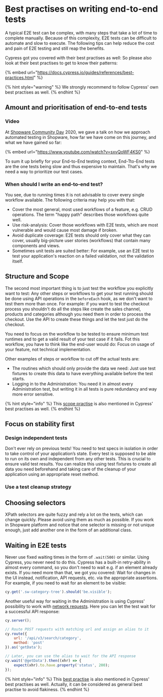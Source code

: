 # Best practises on writing end-to-end tests

A typical E2E test can be complex, with many steps that take a lot of time to complete manually. Because of this complexity, E2E tests can be difficult to automate and slow to execute. The following tips can help reduce the cost and pain of E2E testing and still reap the benefits.

Cypress got you covered with their best practises as well: So please also look at their best practises to get to know their patterns:

{% embed url="https://docs.cypress.io/guides/references/best-practices.html" %}

{% hint style="warning" %} We strongly recommend to follow Cypress' own best practises as well. {% endhint %}

## Amount and prioritisation of end-to-end tests

### Video

At [Shopware Community Day](https://scd.shopware.com/en/) 2020, we gave a talk on how we approach automated testing in Shopware, how far we have come on this journey, and what we have gained so far:

{% embed url="https://www.youtube.com/watch?v=sxvQoWF4KS0" %}

To sum it up briefly for your End-to-End testing context, End-Tto-End tests are the one tests being slow and thus expensive to maintain. That's why we need a way to prioritize our test cases.

### When should I write an end-to-end test?

You see, due to running times it is not advisable to cover every single workflow available. The following criteria may help you with that:
* Cover the most general, most used workflows of a feature, e.g. CRUD operations. The term "happy path" describes those workflows quite well.
* Use risk-analysis: Cover those workflows with E2E tests, which are most vulnerable and would cause most damage if broken.
* Avoid duplicate coverage: E2E tests should only cover what they can cover, usually big-picture user stories \(workflows\) that contain many components and views.
* Sometimes unit tests are suited better: For example, use an E2E test to test your application's reaction on a failed validation, not the validation itself.

## Structure and Scope

The second most important thing is to just test the workflow you explicitly want to test: Any other steps or workflows to get your test running should be done using API operations in the `beforeEach` hook, as we don't want to test them more than once.
For example: if you want to test the checkout process you shouldn't do all the steps like create the sales channel, products and categories although you need them in order to process the checkout. Use the API to create these things and let the test just do the checkout.

You need to focus on the workflow to be tested to ensure minimum test runtimes and to get a valid result of your test case if it fails. Fot this workflow, you have to think like the end-user would do: Focus on usage of your feature, not technical implementation.

Other examples of steps or workflow to cut off the actual tests are:
* The routines which should only provide the data we need: Just use test fixtures to create this data to have everything available before the test starts.
* Logging in to the Administration: You need it in almost every Administration test, but writing it in all tests is pure redundancy and way more error sensitive.

{% hint style="info" %} This [scope practise](https://docs.cypress.io/guides/references/best-practices.html#Organizing-Tests-Logging-In-Controlling-State) is also mentioned in Cypress' best practises as well.
{% endhint %}

## Focus on stability first

### Design independent tests

Don't ever rely on previous tests! You need to test specs in isolation in order to take control of your application’s state. Every test is supposed to be able to run on its own and independent from any other tests. This is crucial to ensure valid test results. You can realize this using test fixtures to create all data you need beforehand and taking care of the cleanup of your application using an appropriate reset method.

### Use a test cleanup strategy


## Choosing selectors

XPath selectors are quite fuzzy and rely a lot on the texts, which can change quickly. Please avoid using them as much as possible. If you work in Shopware platform and notice that one selector is missing or not unique enough, just add another one in the form of an additional class.

## Waiting in E2E tests

Never use fixed waiting times in the form of `.wait(500)` or similar. Using Cypress, you never need to do this. Cypress has a built-in retry-ability in almost every command, so you don't need to wait e.g. if an element already exists. If you need more than that, we got you covered: Wait for changes in the UI instead, notification, API requests, etc. via the appropriate assertions. For example, if you need to wait for an element to be visible:

```javascript
cy.get('.sw-category-tree').should('be.visible');
```

Another useful way for waiting in the Administration is using Cypress' possibility to work with [network requests](https://docs.cypress.io/guides/guides/network-requests.html). Here you can let the test wait for a successful API response:

```javascript
cy.server();

// Route POST requests with matching url and assign an alias to it
cy.route({
    url: '/api/v3/search/category',
    method: 'post'
}).as('getData');

// Later, you can use the alias to wait for the API response
cy.wait('@getData').then((xhr) => {
    expect(xhr).to.have.property('status', 200);
});
```

{% hint style="info" %} This [best practise](https://docs.cypress.io/guides/references/best-practices#Unnecessary-Waiting) is also mentioned in Cypress' best practises as well. Actually, it can be considered as general best practise to avoid flakiness.
{% endhint %}